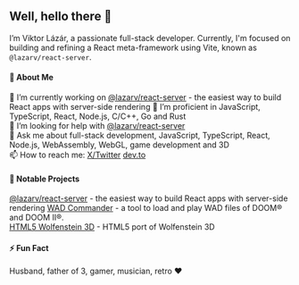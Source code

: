 ## Well, hello there 👋

I’m Viktor Lázár, a passionate full-stack developer. Currently, I'm focused on building and refining a React meta-framework using Vite, known as `@lazarv/react-server`.

#### 🎤 About Me
🔭 I’m currently working on [@lazarv/react-server](https://github.com/lazarv/react-server) - the easiest way to build React apps with server-side rendering
🌱 I’m proficient in JavaScript, TypeScript, React, Node.js, C/C++, Go and Rust  
🤔 I’m looking for help with [@lazarv/react-server](https://github.com/lazarv/react-server)  
💬 Ask me about full-stack development, JavaScript, TypeScript, React, Node.js, WebAssembly, WebGL, game development and 3D  
📫 How to reach me: [X/Twitter](https://x.com/lazarv1982) [dev.to](https://dev.to/lazarv)

#### 🤩 Notable Projects
[@lazarv/react-server](https://github.com/lazarv/react-server) - the easiest way to build React apps with server-side rendering
[WAD Commander](https://wadcmd.com) - a tool to load and play WAD files of DOOM® and DOOM II®.  
[HTML5 Wolfenstein 3D](http://users.atw.hu/wolf3d) - HTML5 port of Wolfenstein 3D  

#### ⚡ Fun Fact
Husband, father of 3, gamer, musician, retro ❤️
